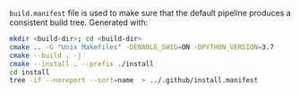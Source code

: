 `build.manifest` file is used to make sure that the default pipeline produces a consistent build tree. Generated with:
```sh
mkdir <build-dir>; cd <build-dir>
cmake .. -G "Unix Makefiles" -DENABLE_SWIG=ON -DPYTHON_VERSION=3.7
cmake --build . -j
cmake --install . --prefix ./install
cd install
tree -if --noreport --sort=name  > ../.github/install.manifest
```
